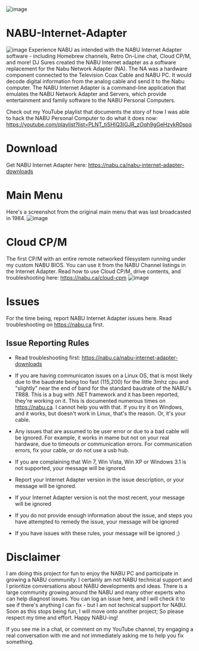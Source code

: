 ![image](https://user-images.githubusercontent.com/49293683/213636558-9786dfa9-fcbc-413c-a9aa-1220a08809ff.png)

# NABU-Internet-Adapter
![image](https://user-images.githubusercontent.com/49293683/213636747-dadcf00d-cb3a-434d-a21b-0e187de901a8.png)
Experience NABU as intended with the NABU Internet Adapter software - including Homebrew channels, Retro On-Line chat, Cloud CP/M, and more! DJ Sures created the NABU Internet adapter as a software replacement for the Nabu Network Adapter (NA). The NA was a hardware component connected to the Television Coax Cable and NABU PC. It would decode digital information from the analog cable and send it to the Nabu computer. The NABU Internet Adapter is a command-line application that emulates the NABU Network Adapter and Servers, which provide entertainment and family software to the NABU Personal Computers.

Check out my YouTube playlist that documents the story of how I was able to hack the NABU Personal Computer to do what it does now: https://youtube.com/playlist?list=PLNT_tjSHIQ3lGJR_zOqh9gGeHzykR0spq

# Download
Get NABU Internet Adapter here: https://nabu.ca/nabu-internet-adapter-downloads

# Main Menu
Here's a screenshot from the original main menu that was last broadcasted in 1984. 
![image](https://user-images.githubusercontent.com/49293683/213636625-26e79a01-d68e-4ed2-bd36-1f65d651b25f.png)

# Cloud CP/M
The first CP/M with an entire remote networked filesystem running under my custom NABU BIOS. You can use it from the NABU Channel listings in the Internet Adapter. Read how to use Cloud CP/M, drive contents, and troubleshooting here: https://nabu.ca/cloud-cpm
![image](https://user-images.githubusercontent.com/49293683/213637244-34e2feb9-93f9-4134-8cd7-8f9f664f12ae.png)

# Issues
For the time being, report NABU Internet Adapter issues here. Read troubleshooting on https://nabu.ca first.

## Issue Reporting Rules

- Read troubleshooting first: https://nabu.ca/nabu-internet-adapter-downloads

- If you are having communicaton issues on a Linux OS, that is most likely due to the baudrate being too fast (115,200) for the little 3mhz cpu and "slightly" near the end of band for the standard baudrate of the NABU's TR88. This is a bug with .NET framework and it has been reported, they're working on it. This is documented numerous times on https://nabu.ca. I cannot help you with that. If you try it on Windows, and it works, but doesn't work in Linux, that's the reason. Or, it's your cable.

- Any issues that are assumed to be user error or due to a bad cable will be ignored. For example, it works in mame but not on your real hardware, due to timeouts or communication errors. For communication errors, fix your cable, or do not use a usb hub.

- If you are complaining that Win 7, Win Vista, Win XP or Windows 3.1 is not supported, your message will be ignored.

- Report your Internet Adapter version in the issue description, or your message will be ignored.

- If your Internet Adapter version is not the most recent, your message will be ignored

- If you do not provide enough information about the issue, and steps you have attempted to remedy the issue, your message will be ignored

- If you have issues with these rules, your message will be ignored ;)


# Disclaimer
I am doing this project for fun to enjoy the NABU PC and participate in growing a NABU community. I certainly am not NABU technical support and I prioritize conversations about NABU developments and ideas. There is a large community growing around the NABU and many other experts who can help diagnost issues. You can log an issue here, and I will check it to see if there's anything I can fix - but I am not technical support for NABU. Soon as this stops being fun, I will move onto another project; So please respect my time and effort. Happy NABU-ing!

If you see me in a chat, or comment on my YouTube channel, try engaging a real conversation with me and not immediately asking me to help you fix something.

